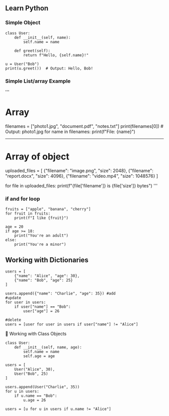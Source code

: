 ## Learn Python

### Simple Object
```
class User:
    def __init__(self, name):
        self.name = name

    def greet(self):
        return f"Hello, {self.name}!"

u = User("Bob")
print(u.greet())  # Output: Hello, Bob!

```

### Simple List/array Example
'''
# Array
filenames = ["photo1.jpg", "document.pdf", "notes.txt"]
print(filenames[0])         # Output: photo1.jpg
for name in filenames:
    print(f"File: {name}")

**********************
# Array of object
uploaded_files = [
    {"filename": "image.png", "size": 2048},
    {"filename": "report.docx", "size": 4096},
    {"filename": "video.mp4", "size": 1048576}
]

for file in uploaded_files:
    print(f"{file['filename']} is {file['size']} bytes")
'''

### if and for loop 
```
fruits = ["apple", "banana", "cherry"]
for fruit in fruits:
    print(f"I like {fruit}")

age = 20
if age >= 18:
    print("You're an adult")
else:
    print("You're a minor")
```

## Working with Dictionaries

```
users = [
    {"name": "Alice", "age": 30},
    {"name": "Bob", "age": 25}
]

users.append({"name": "Charlie", "age": 35}) #add
#update
for user in users:
    if user["name"] == "Bob":
        user["age"] = 26

#delete
users = [user for user in users if user["name"] != "Alice"]

```

🧱 Working with Class Objects
```
class User:
    def __init__(self, name, age):
        self.name = name
        self.age = age

users = [
    User("Alice", 30),
    User("Bob", 25)
]

users.append(User("Charlie", 35))
for u in users:
    if u.name == "Bob":
        u.age = 26

users = [u for u in users if u.name != "Alice"]

```




